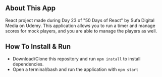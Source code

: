 ## About This App
React project made during Day 23 of "50 Days of React" by Sufa Digital Media on Udemy.
This application allows you to run a timer and manage scores for mock players, and you are able to manage the players as well.

## How To Install & Run
- Download/Clone this repository and run `npm install` to install dependencies.
- Open a terminal/bash and run the application with `npm start`
